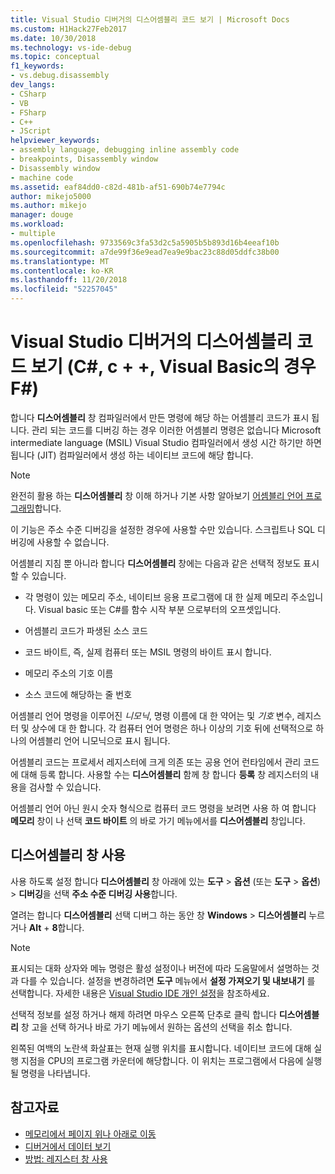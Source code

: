 ```yaml
---
title: Visual Studio 디버거의 디스어셈블리 코드 보기 | Microsoft Docs
ms.custom: H1Hack27Feb2017
ms.date: 10/30/2018
ms.technology: vs-ide-debug
ms.topic: conceptual
f1_keywords:
- vs.debug.disassembly
dev_langs:
- CSharp
- VB
- FSharp
- C++
- JScript
helpviewer_keywords:
- assembly language, debugging inline assembly code
- breakpoints, Disassembly window
- Disassembly window
- machine code
ms.assetid: eaf84dd0-c82d-481b-af51-690b74e7794c
author: mikejo5000
ms.author: mikejo
manager: douge
ms.workload:
- multiple
ms.openlocfilehash: 9733569c3fa53d2c5a5905b5b893d16b4eeaf10b
ms.sourcegitcommit: a7de99f36e9ead7ea9e9bac23c88d05ddfc38b00
ms.translationtype: MT
ms.contentlocale: ko-KR
ms.lasthandoff: 11/20/2018
ms.locfileid: "52257045"
---
```

# <a name="view-disassembly-code-in-the-visual-studio-debugger-c-c-visual-basic-f"></a>Visual Studio 디버거의 디스어셈블리 코드 보기 (C#, c + +, Visual Basic의 경우 F#)

합니다 **디스어셈블리** 창 컴파일러에서 만든 명령에 해당 하는 어셈블리 코드가 표시 됩니다. 관리 되는 코드를 디버깅 하는 경우 이러한 어셈블리 명령은 없습니다 Microsoft intermediate language (MSIL) Visual Studio 컴파일러에서 생성 시간 하기만 하면 됩니다 (JIT) 컴파일러에서 생성 하는 네이티브 코드에 해당 합니다.  
  
> [!NOTE]
> 완전히 활용 하는 **디스어셈블리** 창 이해 하거나 기본 사항 알아보기 [어셈블리 언어 프로그래밍](https://wikipedia.org/wiki/Assembly_language)합니다.
  
이 기능은 주소 수준 디버깅을 설정한 경우에 사용할 수만 있습니다. 스크립트나 SQL 디버깅에 사용할 수 없습니다. 

어셈블리 지침 뿐 아니라 합니다 **디스어셈블리** 창에는 다음과 같은 선택적 정보도 표시할 수 있습니다.  
  
- 각 명령이 있는 메모리 주소, 네이티브 응용 프로그램에 대 한 실제 메모리 주소입니다. Visual basic 또는 C#를 함수 시작 부분 으로부터의 오프셋입니다.  
  
- 어셈블리 코드가 파생된 소스 코드  
  
- 코드 바이트, 즉, 실제 컴퓨터 또는 MSIL 명령의 바이트 표시 합니다.  
  
- 메모리 주소의 기호 이름  
  
- 소스 코드에 해당하는 줄 번호  
  
어셈블리 언어 명령을 이루어진 *니모닉*, 명령 이름에 대 한 약어는 및 *기호* 변수, 레지스터 및 상수에 대 한 합니다. 각 컴퓨터 언어 명령은 하나 이상의 기호 뒤에 선택적으로 하나의 어셈블리 언어 니모닉으로 표시 됩니다.  
  
어셈블리 코드는 프로세서 레지스터에 크게 의존 또는 공용 언어 런타임에서 관리 코드에 대해 등록 합니다. 사용할 수는 **디스어셈블리** 함께 창 합니다 **등록** 창 레지스터의 내용을 검사할 수 있습니다.  
  
어셈블리 언어 아닌 원시 숫자 형식으로 컴퓨터 코드 명령을 보려면 사용 하 여 합니다 **메모리** 창이 나 선택 **코드 바이트** 의 바로 가기 메뉴에서를 **디스어셈블리**  창입니다.  
  
## <a name="use-the-disassembly-window"></a>디스어셈블리 창 사용

사용 하도록 설정 합니다 **디스어셈블리** 창 아래에 있는 **도구** > **옵션** (또는 **도구**  >  **옵션**) > **디버깅**을 선택 **주소 수준 디버깅 사용**합니다.

열려는 합니다 **디스어셈블리** 선택 디버그 하는 동안 창 **Windows** > **디스어셈블리** 누르거나 **Alt** + **8**합니다.

> [!NOTE]
>  표시되는 대화 상자와 메뉴 명령은 활성 설정이나 버전에 따라 도움말에서 설명하는 것과 다를 수 있습니다. 설정을 변경하려면 **도구** 메뉴에서 **설정 가져오기 및 내보내기** 를 선택합니다. 자세한 내용은 [Visual Studio IDE 개인 설정](../ide/personalizing-the-visual-studio-ide.md)을 참조하세요.  
  
선택적 정보를 설정 하거나 해제 하려면 마우스 오른쪽 단추로 클릭 합니다 **디스어셈블리** 창 고을 선택 하거나 바로 가기 메뉴에서 원하는 옵션의 선택을 취소 합니다.  

왼쪽된 여백의 노란색 화살표는 현재 실행 위치를 표시합니다. 네이티브 코드에 대해 실행 지점을 CPU의 프로그램 카운터에 해당합니다. 이 위치는 프로그램에서 다음에 실행될 명령을 나타냅니다.  

## <a name="see-also"></a>참고자료  

* [메모리에서 페이지 위나 아래로 이동](../debugger/how-to-page-up-or-down-in-memory.md)
* [디버거에서 데이터 보기](../debugger/viewing-data-in-the-debugger.md)
* [방법: 레지스터 창 사용](../debugger/how-to-use-the-registers-window.md)

